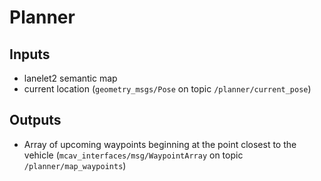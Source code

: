 # Planner

## Inputs
- lanelet2 semantic map
- current location (`geometry_msgs/Pose` on topic `/planner/current_pose`)

## Outputs
- Array of upcoming waypoints beginning at the point closest to the vehicle (`mcav_interfaces/msg/WaypointArray` on topic `/planner/map_waypoints`)
